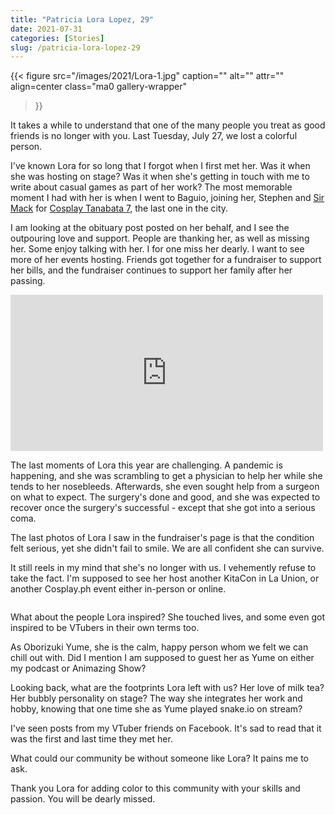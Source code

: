 ```yaml
---
title: "Patricia Lora Lopez, 29"
date: 2021-07-31
categories: [Stories] 
slug: /patricia-lora-lopez-29
---
```

{{< figure
  src="/images/2021/Lora-1.jpg"
  caption=""
  alt="" attr="" 
  align=center class="ma0 gallery-wrapper"
>}}

It takes a while to understand that one of the many people you treat as good friends is no longer with you. Last Tuesday, July 27, we lost a colorful person.

I've known Lora for so long that I forgot when I first met her. Was it when she was hosting on stage? Was it when she's getting in touch with me to write about casual games as part of her work? The most memorable moment I had with her is when I went to Baguio, joining her, Stephen and [Sir Mack](http://arkadymac.com) for [Cosplay Tanabata 7](/a-tanabata-to-remember-2253f7bfe32f/), the last one in the city.

I am looking at the obituary post posted on her behalf, and I see the outpouring love and support. People are thanking her, as well as missing her. Some enjoy talking with her. I for one miss her dearly. I want to see more of her events hosting. Friends got together for a fundraiser to support her bills, and the fundraiser continues to support her family after her passing.

<iframe src="https://www.facebook.com/plugins/post.php?href=https%3A%2F%2Fweb.facebook.com%2Fmilkteafriday%2Fposts%2Fpfbid02DmvwXmj938z4DRQbEhWdfrMV2tqYvwTxw8SaD3GgHu4tCDMhCpoDHVPBd17A26nyl&show_text=true&width=500" width="500" height="250" style="border:none;overflow:hidden" scrolling="no" frameborder="0" allowfullscreen="true" allow="autoplay; clipboard-write; encrypted-media; picture-in-picture; web-share"></iframe>

The last moments of Lora this year are challenging. A pandemic is happening, and she was scrambling to get a physician to help her while she tends to her nosebleeds. Afterwards, she even sought help from a surgeon on what to expect. The surgery's done and good, and she was expected to recover once the surgery's successful - except that she got into a serious coma.

The last photos of Lora I saw in the fundraiser's page is that the condition felt serious, yet she didn't fail to smile. We are all confident she can survive.

It still reels in my mind that she's no longer with us. I vehemently refuse to take the fact. I'm supposed to see her host another KitaCon in La Union, or another Cosplay.ph event either in-person or online.

<figure class="gallery-wrapper">
  <div class="gallery">
    <div class="gallery-item">
		<img alt="" src="/images/2021/68561536_1104799239730221_6421971835558035456_n.jpg" />
    </div>
    <div class="gallery-item">
		<img alt="" src="/images/2021/69012584_1109681079242037_1834988605001433088_n.jpg" />
    </div>
  </div>
  <div class="gallery">
    <div class="gallery-item">
		<img alt="" src="/images/2021/69553733_1109680755908736_4602095687167901696_n.jpg" />
    </div>
    <div class="gallery-item">
		<img alt="" src="/images/2021/76653007_1158822777661200_4238243705871400960_n.jpg" />
    </div>
	<div class="gallery-item">
		<img alt="" src="/images/2021/80826514_1218100591733418_2876744257064927232_n.jpg" />
    </div>
  </div>
</figure>

What about the people Lora inspired? She touched lives, and some even got inspired to be VTubers in their own terms too. 

As Oborizuki Yume, she is the calm, happy person whom we felt we can chill out with. Did I mention I am supposed to guest her as Yume on either my podcast or Animazing Show?


Looking back, what are the footprints Lora left with us? Her love of milk tea? Her bubbly personality on stage? The way she integrates her work and hobby, knowing that one time she as Yume played snake.io on stream?

I've seen posts from my VTuber friends on Facebook. It's sad to read that it was the first and last time they met her.

What could our community be without someone like Lora? It pains me to ask.

Thank you Lora for adding color to this community with your skills and passion. You will be dearly missed.